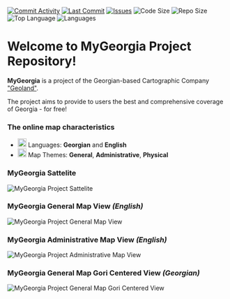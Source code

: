 [![Commit Activity](https://img.shields.io/github/commit-activity/m/vitruvius21/mygeorgia?style=plastic)](https://github.com/GeolandLTD/mygeorgia/graphs/commit-activity)
[![Last Commit](https://img.shields.io/github/last-commit/vitruvius21/mygeorgia?style=plastic)](https://github.com/vitruvius21/mygeorgia/graphs/commit-activity)
[![Issues](https://img.shields.io/github/issues/GeolandLTD/mygeorgia?style=plastic)](https://github.com/GeolandLTD/mygeorgia/issues)
![Code Size](https://img.shields.io/github/repo-size/vitruvius21/mygeorgia?style=plastic)
![Repo Size](https://img.shields.io/github/languages/code-size/vitruvius21/mygeorgia?style=plastic)
![Top Language](https://img.shields.io/github/languages/top/vitruvius21/mygeorgia?style=plastic)
![Languages](https://img.shields.io/github/languages/count/vitruvius21/mygeorgia?color=blueviolet&style=plastic)

# Welcome to MyGeorgia Project Repository!

**MyGeorgia** is a project of the Georgian-based Cartographic Company ["Geoland"](http://geoland.ge/). 

The project aims to provide to users the best and comprehensive coverage of Georgia - for free!

### The online map characteristics 
- <img width="20px" src="https://upload.wikimedia.org/wikipedia/commons/c/c0/Language_icon.png">  Languages: **Georgian** and **English**
- <img width="20px" src="https://pic.onlinewebfonts.com/svg/img_303807.png">  Map Themes: **General**, **Administrative**, **Physical**

### MyGeorgia Sattelite

<img src="docs/my_georgia_satellite.jpg" alt="MyGeorgia Project Sattelite" style="max-width:100%">

### MyGeorgia General Map View *(English)*

<img src="docs/my_georgia_main.jpg" alt="MyGeorgia Project General Map View" style="max-width:100%">

### MyGeorgia Administrative Map View *(English)*

<img src="docs/my_georgia_-_tbilisi.jpg" alt="MyGeorgia Project Administrative Map View" style="max-width:100%">

### MyGeorgia General Map Gori Centered View *(Georgian)*

<img src="docs/my_georgia_-_gori.jpg" alt="MyGeorgia Project General Map Gori Centered View" style="max-width:100%">
